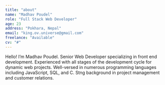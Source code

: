 ```yaml
---
title: "about"
name: "Madhav Poudel"
role: "Full Stack Web Developer"
age: 23
address: "Pokhara, Nepal"
email: "king.ov.universe@gmail.com"
freelance: "Available"
cv: "#"
---
```

Hello! I’m Madhav Poudel. Senior Web Developer specializing in front end development. Experienced with all stages of the development cycle for dynamic web projects. Well-versed in numerous programming languages including JavaScript, SQL, and C. Stng background in project management and customer relations.
